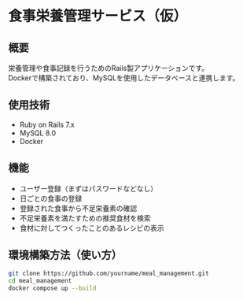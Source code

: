 # 食事栄養管理サービス（仮）
## 概要
栄養管理や食事記録を行うためのRails製アプリケーションです。  
Dockerで構築されており、MySQLを使用したデータベースと連携します。

## 使用技術
- Ruby on Rails 7.x
- MySQL 8.0
- Docker

## 機能
- ユーザー登録（まずはパスワードなどなし）
- 日ごとの食事の登録
- 登録された食事から不足栄養素の確認
- 不足栄養素を満たすための推奨食材を検索
- 食材に対してつくったことのあるレシピの表示

## 環境構築方法（使い方）
```bash
git clone https://github.com/yourname/meal_management.git
cd meal_management
docker compose up --build

